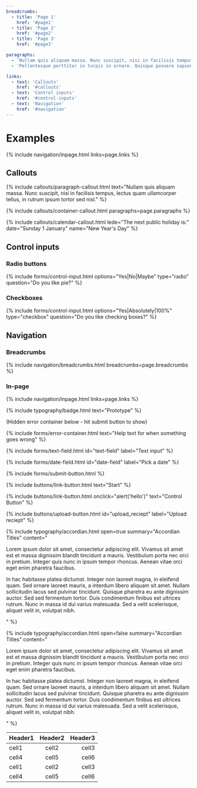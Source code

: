 ```yaml
---
breadcrumbs:
  - title: 'Page 1'
    href: '#page1'
  - title: 'Page 2'
    href: '#page2'
  - title: 'Page 3'
    href: '#page3'

paragraphs:
  - 'Nullam quis aliquam massa. Nunc suscipit, nisi in facilisis tempus, lectus quam ullamcorper tellus, in rutrum ipsum tortor sed nisl.'
  - 'Pellentesque porttitor in turpis in ornare. Quisque posuere sapien accumsan malesuada rutrum. Nulla vitae ex lacinia, rutrum est eu, tincidunt justo. Donec et ullamcorper elit, sit amet vulputate ipsum. Nulla porttitor rutrum libero sit amet sodales. Maecenas tincidunt dapibus pretium.'

links:
  - text: 'Callouts'
    href: '#callouts'
  - text: 'Control inputs'
    href: '#control-inputs'
  - text: 'Navigation'
    href: '#navigation'
---
```


# Examples

{% include navigation/inpage.html links=page.links %}

## Callouts

{% include callouts/paragraph-callout.html text="Nullam quis aliquam massa. Nunc suscipit, nisi in facilisis tempus, lectus quam ullamcorper tellus, in rutrum ipsum tortor sed nisl." %}

{% include callouts/container-callout.html paragraphs=page.paragraphs %}

{% include callouts/calendar-callout.html lede="The next public holiday is:" date="Sunday 1 January" name="New Year's Day" %}

## Control inputs

### Radio buttons
{% include forms/control-input.html options="Yes|No|Maybe" type="radio" question="Do you like pie?" %}

### Checkboxes
{% include forms/control-input.html options="Yes|Absolutely|100%" type="checkbox" question="Do you like checking boxes?" %}

## Navigation
### Breadcrumbs
{% include navigation/breadcrumbs.html breadcrumbs=page.breadcrumbs %}

### In-page
{% include navigation/inpage.html links=page.links %}

{% include typography/badge.html text="Prototype" %}

<form id="form" data-parsley-validate="" data-parsley-error-class="invalid">

(Hidden error container below - hit submit button to show)

{% include forms/error-container.html text="Help text for when something goes wrong" %}

{% include forms/text-field.html id="text-field" label="Text input" %}

{% include forms/date-field.html id="date-field" label="Pick a date" %}

{% include forms/submit-button.html %}

</form>

{% include buttons/link-button.html text="Start" %}

{% include buttons/link-button.html onclick="alert('hello')" text="Control Button" %}

{% include buttons/upload-button.html id="upload_reciept" label="Upload reciept" %}

{% include typography/accordian.html open=true summary="Accordian Titles" content="<p>Lorem ipsum dolor sit amet, consectetur adipiscing elit. Vivamus sit amet est et massa dignissim blandit tincidunt a mauris. Vestibulum porta nec orci in pretium. Integer quis nunc in ipsum tempor rhoncus. Aenean vitae orci eget enim pharetra faucibus.</p><p>In hac habitasse platea dictumst. Integer non laoreet magna, in eleifend quam. Sed ornare laoreet mauris, a interdum libero aliquam sit amet. Nullam sollicitudin lacus sed pulvinar tincidunt. Quisque pharetra eu ante dignissim auctor. Sed sed fermentum tortor. Duis condimentum finibus est ultrices rutrum. Nunc in massa id dui varius malesuada. Sed a velit scelerisque, aliquet velit in, volutpat nibh.</p>" %}

{% include typography/accordian.html open=false summary="Accordian Titles" content="<p>Lorem ipsum dolor sit amet, consectetur adipiscing elit. Vivamus sit amet est et massa dignissim blandit tincidunt a mauris. Vestibulum porta nec orci in pretium. Integer quis nunc in ipsum tempor rhoncus. Aenean vitae orci eget enim pharetra faucibus.</p><p>In hac habitasse platea dictumst. Integer non laoreet magna, in eleifend quam. Sed ornare laoreet mauris, a interdum libero aliquam sit amet. Nullam sollicitudin lacus sed pulvinar tincidunt. Quisque pharetra eu ante dignissim auctor. Sed sed fermentum tortor. Duis condimentum finibus est ultrices rutrum. Nunc in massa id dui varius malesuada. Sed a velit scelerisque, aliquet velit in, volutpat nibh.</p>" %}

| Header1 | Header2 | Header3 |
|:--------|:-------:|--------:|
| cell1   | cell2   | cell3   |
| cell4   | cell5   | cell6   |
| cell1   | cell2   | cell3   |
| cell4   | cell5   | cell6   |

